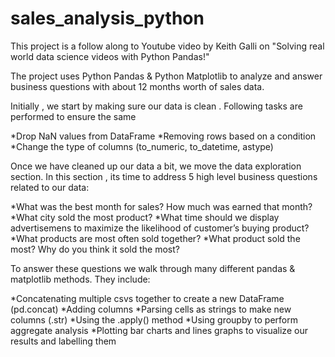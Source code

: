 # sales_analysis_python

This project is a follow along to Youtube video by Keith Galli on "Solving real world data science videos with Python Pandas!"

The project uses Python Pandas & Python Matplotlib to analyze and answer business questions with about 12 months worth of sales data. 

Initially , we start by making sure our data is clean . Following tasks are performed to ensure the same 

*Drop NaN values from DataFrame
*Removing rows based on a condition
*Change the type of columns (to_numeric, to_datetime, astype)


Once we have cleaned up our data a bit, we move the data exploration section. In this section , its time to address 5 high level business questions related to our data:

*What was the best month for sales? How much was earned that month?
*What city sold the most product?
*What time should we display advertisemens to maximize the likelihood of customer’s buying product?
*What products are most often sold together?
*What product sold the most? Why do you think it sold the most?


To answer these questions we walk through many different pandas & matplotlib methods. They include:

*Concatenating multiple csvs together to create a new DataFrame (pd.concat)
*Adding columns
*Parsing cells as strings to make new columns (.str)
*Using the .apply() method
*Using groupby to perform aggregate analysis
*Plotting bar charts and lines graphs to visualize our results and labelling them 